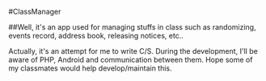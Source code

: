 #ClassManager

##Well, it's an app used for managing stuffs in class such as randomizing, events record, address book, releasing notices, etc..

<p>Actually, it's an attempt for me to write C/S. During the development, I'll be aware of PHP, Android and communication between them. Hope some of my classmates would help develop/maintain this.</p>
